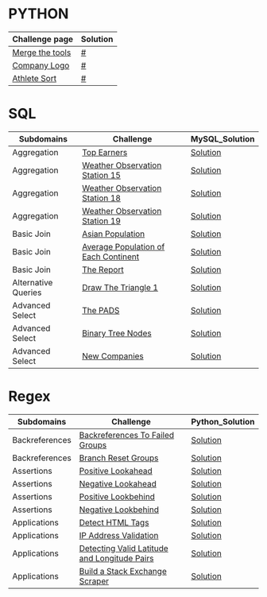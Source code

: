 # PYTHON
| Challenge page | Solution |
| ------- | --- |
| [Merge the tools](https://www.hackerrank.com/challenges/merge-the-tools/problem?isFullScreen=true) | [#](https://github.com/cengiz1erg/HackerRank_Solutions/blob/main/python/merge_the_tools.py) |
| [Company Logo](https://www.hackerrank.com/challenges/most-commons/problem?isFullScreen=true) | [#](https://github.com/cengiz1erg/HackerRank_Solutions/blob/main/python/company_logo.py) |
| [Athlete Sort](https://www.hackerrank.com/challenges/python-sort-sort/problem?isFullScreen=true) | [#](https://github.com/cengiz1erg/HackerRank_Solutions/blob/main/python/athlete_sort.py) |



# SQL
| Subdomains | Challenge | MySQL_Solution  |
| ------- | --- | --- |
| Aggregation | [Top Earners](https://www.hackerrank.com/challenges/earnings-of-employees/problem?isFullScreen=true)  | [Solution](https://github.com/cengiz1erg/HackerRank_Solutions/tree/main/SQL/Top_Earners.sql)  |
| Aggregation | [Weather Observation Station 15](https://www.hackerrank.com/challenges/weather-observation-station-15/problem?isFullScreen=true)  | [Solution](https://github.com/cengiz1erg/HackerRank_Solutions/blob/main/SQL/WeatherObservationStation15.sql)  |
| Aggregation | [Weather Observation Station 18](https://www.hackerrank.com/challenges/weather-observation-station-18/problem?isFullScreen=true)  | [Solution](https://github.com/cengiz1erg/HackerRank_Solutions/blob/main/SQL/WeatherObservationStation18.sql)  |
| Aggregation | [Weather Observation Station 19](https://www.hackerrank.com/challenges/weather-observation-station-19/problem?isFullScreen=true)  | [Solution](https://github.com/cengiz1erg/HackerRank_Solutions/blob/main/SQL/WeatherObservationStation19.sql)  |
| Basic Join | [Asian Population](https://www.hackerrank.com/challenges/asian-population/problem?isFullScreen=true)  | [Solution](https://github.com/cengiz1erg/HackerRank_Solutions/blob/main/SQL/AsianPopulation.sql)  |
| Basic Join | [Average Population of Each Continent](https://www.hackerrank.com/challenges/average-population-of-each-continent/problem?isFullScreen=true)  | [Solution](https://github.com/cengiz1erg/HackerRank_Solutions/blob/main/SQL/AveragePopulationofEachContinent.sql)  |
| Basic Join | [The Report](https://www.hackerrank.com/challenges/the-report/problem?isFullScreen=true)  | [Solution](https://github.com/cengiz1erg/HackerRank_Solutions/blob/main/SQL/the_report.sql)  
| Alternative Queries| [Draw The Triangle 1](https://www.hackerrank.com/challenges/draw-the-triangle-1/problem)  | [Solution](https://github.com/cengiz1erg/HackerRank_Solutions/blob/main/SQL/drawthetriangle1.sql)  |
| Advanced Select| [The PADS](https://www.hackerrank.com/challenges/the-pads/problem?isFullScreen=true)  | [Solution](https://github.com/cengiz1erg/HackerRank_Solutions/blob/main/SQL/ThePADS.sql)  |
| Advanced Select| [Binary Tree Nodes](https://www.hackerrank.com/challenges/binary-search-tree-1/problem?isFullScreen=true)  | [Solution](https://github.com/cengiz1erg/HackerRank_Solutions/blob/main/SQL/CASE_when_then_end.sql)  |
| Advanced Select| [New Companies](https://www.hackerrank.com/challenges/the-company/problem?isFullScreen=true&h_r=next-challenge&h_v=zen)  | [Solution](https://github.com/cengiz1erg/HackerRank_Solutions/blob/main/SQL/CASE_when_then_end.sql)  |

# Regex
| Subdomains | Challenge | Python_Solution  |
| ------- | --- | --- |
| Backreferences | [Backreferences To Failed Groups](https://www.hackerrank.com/challenges/backreferences-to-failed-groups/problem?isFullScreen=true)  | [Solution](https://github.com/cengiz1erg/HackerRank_Solutions/blob/main/Regex/BackreferencesToFailedGroups.py) |
| Backreferences | [Branch Reset Groups](https://www.hackerrank.com/challenges/branch-reset-groups/problem?isFullScreen=true)  | [Solution](https://github.com/cengiz1erg/HackerRank_Solutions/blob/main/Regex/BranchResetGroups.php) |
| Assertions | [Positive Lookahead](https://www.hackerrank.com/challenges/positive-lookahead/problem?isFullScreen=true)  | [Solution](https://github.com/cengiz1erg/HackerRank_Solutions/blob/main/Regex/PositiveLookahead.py) |
| Assertions | [Negative Lookahead](https://www.hackerrank.com/challenges/negative-lookahead/problem?isFullScreen=true)  | [Solution](https://github.com/cengiz1erg/HackerRank_Solutions/blob/main/Regex/NegativeLookahead.py) |
| Assertions | [Positive Lookbehind](https://www.hackerrank.com/challenges/positive-lookbehind/problem?isFullScreen=true)  | [Solution](https://github.com/cengiz1erg/HackerRank_Solutions/blob/main/Regex/PositiveLookbehind.py) |
| Assertions | [Negative Lookbehind](https://www.hackerrank.com/challenges/negative-lookbehind/problem?isFullScreen=true)  | [Solution](https://github.com/cengiz1erg/HackerRank_Solutions/blob/main/Regex/NegativeLookbehind.py) |
| Applications | [Detect HTML Tags](https://www.hackerrank.com/challenges/detect-html-tags/problem?isFullScreen=true)  | [Solution](https://github.com/cengiz1erg/HackerRank_Solutions/blob/main/Regex/DetectHTMLTags.py) |
| Applications | [IP Address Validation](https://www.hackerrank.com/challenges/ip-address-validation/problem?isFullScreen=true)  | [Solution](https://github.com/cengiz1erg/HackerRank_Solutions/blob/main/Regex/IPAddressValidation.py) |
| Applications | [Detecting Valid Latitude and Longitude Pairs](https://www.hackerrank.com/challenges/detecting-valid-latitude-and-longitude/problem?isFullScreen=true)  | [Solution](https://github.com/cengiz1erg/HackerRank_Solutions/blob/main/Regex/DetectingValidLatitudeandLongitudePairs.py) |
| Applications | [Build a Stack Exchange Scraper](https://www.hackerrank.com/challenges/stack-exchange-scraper/problem?isFullScreen=true)  | [Solution](https://github.com/cengiz1erg/HackerRank_Solutions/blob/main/Regex/BuildaStackExchangeScraper.py) |








